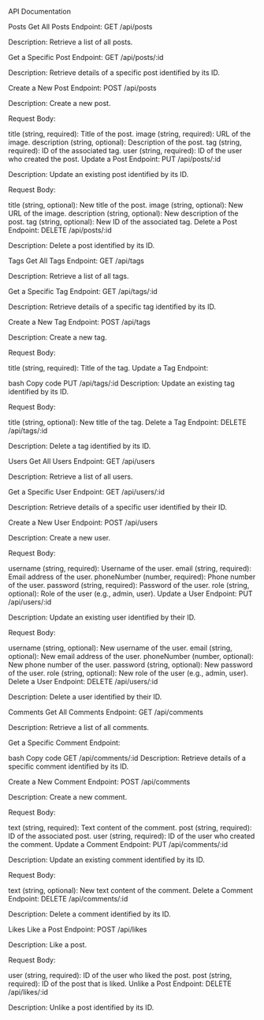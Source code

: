 API Documentation

Posts
Get All Posts
Endpoint:
GET /api/posts

Description:
Retrieve a list of all posts.

Get a Specific Post
Endpoint:
GET /api/posts/:id

Description:
Retrieve details of a specific post identified by its ID.

Create a New Post
Endpoint:
POST /api/posts

Description:
Create a new post.

Request Body:

title (string, required): Title of the post.
image (string, required): URL of the image.
description (string, optional): Description of the post.
tag (string, required): ID of the associated tag.
user (string, required): ID of the user who created the post.
Update a Post
Endpoint:
PUT /api/posts/:id

Description:
Update an existing post identified by its ID.

Request Body:

title (string, optional): New title of the post.
image (string, optional): New URL of the image.
description (string, optional): New description of the post.
tag (string, optional): New ID of the associated tag.
Delete a Post
Endpoint:
DELETE /api/posts/:id

Description:
Delete a post identified by its ID.

Tags
Get All Tags
Endpoint:
GET /api/tags

Description:
Retrieve a list of all tags.

Get a Specific Tag
Endpoint:
GET /api/tags/:id

Description:
Retrieve details of a specific tag identified by its ID.

Create a New Tag
Endpoint:
POST /api/tags

Description:
Create a new tag.

Request Body:

title (string, required): Title of the tag.
Update a Tag
Endpoint:

bash
Copy code
PUT /api/tags/:id
Description:
Update an existing tag identified by its ID.

Request Body:

title (string, optional): New title of the tag.
Delete a Tag
Endpoint:
DELETE /api/tags/:id

Description:
Delete a tag identified by its ID.

Users
Get All Users
Endpoint:
GET /api/users

Description:
Retrieve a list of all users.

Get a Specific User
Endpoint:
GET /api/users/:id

Description:
Retrieve details of a specific user identified by their ID.

Create a New User
Endpoint:
POST /api/users

Description:
Create a new user.

Request Body:

username (string, required): Username of the user.
email (string, required): Email address of the user.
phoneNumber (number, required): Phone number of the user.
password (string, required): Password of the user.
role (string, optional): Role of the user (e.g., admin, user).
Update a User
Endpoint:
PUT /api/users/:id

Description:
Update an existing user identified by their ID.

Request Body:

username (string, optional): New username of the user.
email (string, optional): New email address of the user.
phoneNumber (number, optional): New phone number of the user.
password (string, optional): New password of the user.
role (string, optional): New role of the user (e.g., admin, user).
Delete a User
Endpoint:
DELETE /api/users/:id

Description:
Delete a user identified by their ID.

Comments
Get All Comments
Endpoint:
GET /api/comments

Description:
Retrieve a list of all comments.

Get a Specific Comment
Endpoint:

bash
Copy code
GET /api/comments/:id
Description:
Retrieve details of a specific comment identified by its ID.

Create a New Comment
Endpoint:
POST /api/comments

Description:
Create a new comment.

Request Body:

text (string, required): Text content of the comment.
post (string, required): ID of the associated post.
user (string, required): ID of the user who created the comment.
Update a Comment
Endpoint:
PUT /api/comments/:id

Description:
Update an existing comment identified by its ID.

Request Body:

text (string, optional): New text content of the comment.
Delete a Comment
Endpoint:
DELETE /api/comments/:id

Description:
Delete a comment identified by its ID.

Likes
Like a Post
Endpoint:
POST /api/likes

Description:
Like a post.

Request Body:

user (string, required): ID of the user who liked the post.
post (string, required): ID of the post that is liked.
Unlike a Post
Endpoint:
DELETE /api/likes/:id

Description:
Unlike a post identified by its ID.
